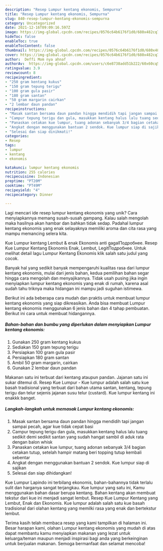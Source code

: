 ```yaml
---
description: "Resep Lumpur kentang ekonomis, Sempurna"
title: "Resep Lumpur kentang ekonomis, Sempurna"
slug: 840-resep-lumpur-kentang-ekonomis-sempurna
category: Uncategorized
date: 2021-12-16T09:09:16.597Z
image: https://img-global.cpcdn.com/recipes/0576c64b6176f1d0/680x482cq70/lumpur-kentang-ekonomis-foto-resep-utama.jpg
hideToc: false
enableToc: true
enableTocContent: false
thumbnail: https://img-global.cpcdn.com/recipes/0576c64b6176f1d0/680x482cq70/lumpur-kentang-ekonomis-foto-resep-utama.jpg
cover: https://img-global.cpcdn.com/recipes/0576c64b6176f1d0/680x482cq70/lumpur-kentang-ekonomis-foto-resep-utama.jpg
author:  Deffi Mom nya ahnaf
authorAv:  https://img-global.cpcdn.com/users/c6e8738add51b222/60x60cq50/avatar.jpg
ratingvalue: 3.9
reviewcount: 8
recipeingredient:
- "250 gram kentang kukus"
- "150 gram tepung terigu"
- "100 gram gula pasir"
- "180 gram santan"
- "50 gram margarin cairkan"
- "2 lembar daun pandan"
recipeinstructions:
- "Masak santan bersama daun pandan hingga mendidih tapi jangan sampai pecah, agar kue tidak cepat basi"
- "Campur tepung terigu dan gula, masukkan kentang halus lalu tuang sedikit demi sedikit santan yang sudah hangat sambil di aduk rata dengan balon whisk"
- "Panaskan cetakan kue lumpur, tuang adonan sebanyak 3/4 bagian cetakan tutup, setelah hampir matang beri topping tutup kembali sebentar"
- "Angkat dengan menggunakan bantuan 2 sendok. Kue lumpur siap di sajikan"
- "Selesai dan siap dinikmati!"
categories:
- Resep
tags:
- lumpur
- kentang
- ekonomis

katakunci: lumpur kentang ekonomis 
nutrition: 255 calories
recipecuisine: Indonesian
preptime: "PT20M"
cooktime: "PT49M"
recipeyield: "4"
recipecategory: Dinner

---
```



Lagi mencari ide resep lumpur kentang ekonomis yang unik? Cara menyiapkannya memang susah-susah gampang. Kalau salah mengolah maka hasilnya akan hambar dan bahkan tidak sedap. Padahal lumpur kentang ekonomis yang enak selayaknya memiliki aroma dan cita rasa yang mampu memancing selera kita.


Kue Lumpur kentang Lembut &amp; enak Ekonomis anti gagalПодробнее. Resep Kue Lumpur Kentang Ekonomis Enak, Lembut, LegitПодробнее. Untuk melihat detail lagu Lumpur Kentang Ekonomis klik salah satu judul yang cocok.

Banyak hal yang sedikit banyak mempengaruhi kualitas rasa dari lumpur kentang ekonomis, mulai dari jenis bahan, kedua pemilihan bahan segar hingga cara mengolah dan menyajikannya. Tidak usah pusing jika ingin menyiapkan lumpur kentang ekonomis yang enak di rumah, karena asal sudah tahu triknya maka hidangan ini mampu jadi suguhan istimewa.


Berikut ini ada beberapa cara mudah dan praktis untuk membuat lumpur kentang ekonomis yang siap dikreasikan. Anda bisa membuat Lumpur kentang ekonomis menggunakan 6 jenis bahan dan 4 tahap pembuatan. Berikut ini cara untuk membuat hidangannya.

<!--inarticleads1-->

##### Bahan-bahan dan bumbu yang diperlukan dalam menyiapkan Lumpur kentang ekonomis:

1. Gunakan 250 gram kentang kukus
1. Sediakan 150 gram tepung terigu
1. Persiapkan 100 gram gula pasir
1. Persiapkan 180 gram santan
1. Ambil 50 gram margarin, cairkan
1. Gunakan 2 lembar daun pandan


Makanan satu ini terbuat dari kentang ataupun pandan. Jajanan satu ini sukar ditemui di. Resep Kue Lumpur - Kue lumpur adalah salah satu kue basah tradisional yang terbuat dari bahan utama santan, kentang, tepung terigu dan telur sejenis jajanan susu telur (custard). Kue lumpur kentang ini enakkk banget. 

<!--inarticleads2-->

##### Langkah-langkah untuk memasak Lumpur kentang ekonomis:

1. Masak santan bersama daun pandan hingga mendidih tapi jangan sampai pecah, agar kue tidak cepat basi
1. Campur tepung terigu dan gula, masukkan kentang halus lalu tuang sedikit demi sedikit santan yang sudah hangat sambil di aduk rata dengan balon whisk
1. Panaskan cetakan kue lumpur, tuang adonan sebanyak 3/4 bagian cetakan tutup, setelah hampir matang beri topping tutup kembali sebentar
1. Angkat dengan menggunakan bantuan 2 sendok. Kue lumpur siap di sajikan
1. Selesai dan siap dihidangkan!

Kue Lumpur Lapindo ini terbilang ekonomis, bahan-bahannya tidak terlalu sulit dan harganya sangat terjangkau. Kue lumpur yang satu ini, Kamu menggunakan bahan dasar berupa kentang. Bahan kentang akan membuat tekstur dari kue ini menjadi sangat lembut. Resep Kue Lumpur Kentang yang Lembut, Enak dan Ekonomis. Kue lumpur adalah salah satu kue basah tradisional dari olahan kentang yang memilki rasa yang enak dan bertekstur lembut. 

Terima kasih telah membaca resep yang kami tampilkan di halaman ini. Besar harapan kami, olahan Lumpur kentang ekonomis yang mudah di atas dapat membantu kamu menyiapkan makanan yang lezat untuk keluarga/teman maupun menjadi inspirasi bagi anda yang berkeinginan untuk berjualan makanan. Semoga bermanfaat dan selamat mencoba!
